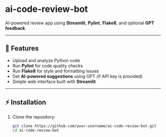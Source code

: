 # ai-code-review-bot

AI-powered review app using **Streamlit**, **Pylint**, **Flake8**, and optional **GPT feedback**.

---

## 🚀 Features
- Upload and analyze Python code
- Run **Pylint** for code quality checks
- Run **Flake8** for style and formatting issues
- Get **AI-powered suggestions** using GPT (if API key is provided)
- Simple web interface built with **Streamlit**

---

## ⚡ Installation

1. Clone the repository:
   ```bash
   git clone https://github.com/your-username/ai-code-review-bot.git
   cd ai-code-review-bot

